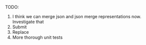TODO:
1. I think we can merge json and json merge representations now. Investigate that
2. Submit
3. Replace
4. More thorough unit tests